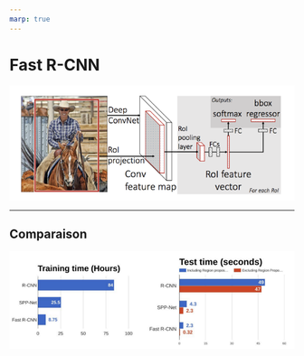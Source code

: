 ```yaml
---
marp: true
---
```


# Fast R-CNN
![alt text](/assets/images/fast_r_cnn/fast_rcnn.png "Fast R CNN")

---
## Comparaison

![alt text](/assets/images/fast_r_cnn/fast_rcnn_comparaison.png "Comparaison Fast R-CNN avec R-CNN")